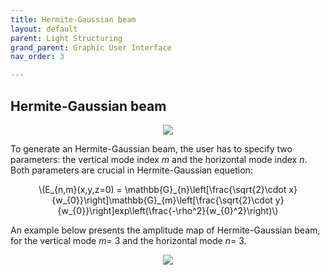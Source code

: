 ```yaml
---
title: Hermite-Gaussian beam
layout: default
parent: Light Structuring
grand_parent: Graphic User Interface
nav_order: 3

---
```

## [](#header-2)Hermite-Gaussian beam

<script id="MathJax-script" async src="https://cdn.jsdelivr.net/npm/mathjax@3/es5/tex-mml-chtml.js"></script>

<p align="center">
  <img src="/BCAA_tutorial/assets/images/Hermite_Gaussian_box.png">
</p>

To generate an Hermite-Gaussian beam, the user has to specify two parameters: the vertical mode index _m_ and the horizontal mode index _n_. Both parameters are crucial in Hermite-Gaussian equetion: 
<p align="center">
\(E_{n,m}(x,y,z=0) = \mathbb{G}_{n}\left[\frac{\sqrt{2}\cdot x}{w_{0}}\right]\mathbb{G}_{m}\left[\frac{\sqrt{2}\cdot y}{w_{0}}\right]exp\left(\frac{-\rho^2}{w_{0}^2}\right)\)
<p>
  
An example below presents the amplitude map of Hermite-Gaussian beam, 
for the vertical mode _m_= 3 and the horizontal mode _n_= 3.
<p align="center">
  <img src="/BCAA_tutorial/assets/images/Hermite_Gaussian.png">
</p>
 


